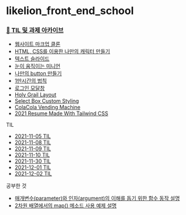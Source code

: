 # likelion_front_end_school

### [📝 TIL 및 과제 아카이브](https://dahhnym.github.io/likelion_front_end_school/)

<ul>
<li>
  <a href="https://dahhnym.github.io/likelion_front_end_school/Day03/%EA%B3%BC%EC%A0%9C_002.html" target="_blank">웹사이트 마크업 클론</a>
</li>
<li>
  <a href="https://dahhnym.github.io/likelion_front_end_school/Day05/character_creating_with_html_css.html" target="_blank">HTML, CSS를 이용한 나만의 캐릭터 만들기</a>
</li>
<li>
  <a href="https://dahhnym.github.io/likelion_front_end_school/Day07/082_animation_translateY_text_slide.html" target="_blank">텍스트 슬라이드</a>
</li>
<li>
  <a href="https://dahhnym.github.io/likelion_front_end_school/Day08/085_mysvgicon.html" target="_blank">눈이 움직이는 미니언</a>
</li>
<li>
  <a href="https://dahhnym.github.io/likelion_front_end_school/Day09/button_나만의_버튼만들기.html" target="_blank">나만의 button 만들기</a>
</li>
<li>
  <a href="https://dahhnym.github.io/likelion_front_end_school/Day09/10000hours/index.html" target="_blank">1만시간의 법칙</a>
</li>
<li>
  <a href="https://dahhnym.github.io/likelion_front_end_school/Day11/practice/css_architecture_sign_in_modal.html" target="_blank">로그인 모달창</a>
</li>
<li>
  <a href="https://dahhnym.github.io/likelion_front_end_school/Day12/holy_grail_layout_practice.html" target="_blank">Holy Grail Layout</a>
</li>
<li>
  <a href="https://dahhnym.github.io/likelion_front_end_school/Day16/custom_select.html" target="_blank">Select Box Custom Styling</a>
</li>
<li>
  <a href="https://dahhnym.github.io/vending-machine/index.html" target="_blank">ColaCola Vending Machine</a>
</li>    
<li>
  <a href="https://dahhnym.github.io/likelion_front_end_school/assignment/resume/resume.html" target="_blank">2021 Resume Made With Tailwind CSS</a>
</li>    
</ul>
<span>TIL</span>
<ul>
    <li>
      <a href="https://github.com/dahhnym/likelion_front_end_school/blob/main/Day06/readme.md" target="_blank">2021-11-05 TIL</a>
    </li>
    <li>
      <a href="https://github.com/dahhnym/likelion_front_end_school/blob/main/Day07/readme.md" target="_blank">2021-11-08 TIL</a>
    </li>
    <li>
      <a href="https://github.com/dahhnym/likelion_front_end_school/blob/main/Day08/readme.md" target="_blank">2021-11-09 TIL</a>
    </li>
    <li>
      <a href="https://github.com/dahhnym/likelion_front_end_school/blob/main/Day09/readme.md" target="_blank">2021-11-10 TIL</a>
    </li>
    <li>
      <a href="https://github.com/dahhnym/likelion_front_end_school/blob/main/javascript/2021-11-30-TIL.md" target="_blank">2021-11-30 TIL</a>
    </li>
    <li>
      <a href="https://github.com/dahhnym/likelion_front_end_school/blob/main/javascript/2021-12-01-TIL.md" target="_blank">2021-12-01 TIL</a>
    </li>
    <li>
      <a href="https://github.com/dahhnym/likelion_front_end_school/blob/main/javascript/2021-12-02-TIL.md" target="_blank">2021-12-02 TIL</a>
    </li>
  
</ul>
<span>공부한 것</span>
<ul>
  <li>
      <a href="https://github.com/dahhnym/likelion_front_end_school/blob/main/javascript/function_param_arg.js" target="_blank">매개변수(parameter)와 인자(argument)의 이해를 돕기 위한 함수 동작 설명</a>
    </li>
    <li>
      <a href="https://github.com/dahhnym/likelion_front_end_school/blob/main/javascript/map_method.md" target="_blank">2차원 배열에서의 map() 메소드 사용 예제 설명</a>
    </li>
</ul>